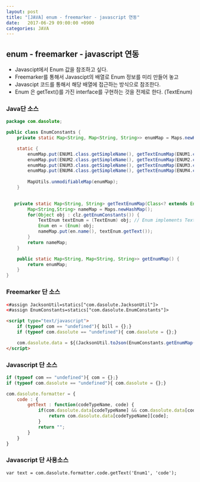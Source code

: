 ```yaml
---
layout: post
title: "[JAVA] enum - freemarker - javascript 연동"
date:   2017-06-29 09:00:00 +0900
categories: JAVA
---
```


## enum - freemarker - javascript 연동
 - Javascipt에서 Enum 값을 참조하고 싶다.
 - Freemarker를 통해서 Javascipt의 배열로 Enum 정보를 미리 만들어 놓고
 - Javascipt 코드를 통해서 해당 배열에 접근하는 방식으로 참조한다.
 - Enum 은 getText()를 가진 interface를 구현하는 것을 전제로 한다. (TextEnum)

### Java단 소스

~~~java 
package com.dasolute;

public class EnumConstants {
    private static Map<String, Map<String, String>> enumMap = Maps.newHashMap();

    static {
        enumMap.put(ENUM1.class.getSimpleName(), getTextEnumMap(ENUM1.class));
        enumMap.put(ENUM2.class.getSimpleName(), getTextEnumMap(ENUM2.class));
        enumMap.put(ENUM3.class.getSimpleName(), getTextEnumMap(ENUM3.class));
        enumMap.put(ENUM4.class.getSimpleName(), getTextEnumMap(ENUM4.class));
        
        MapUtils.unmodifiableMap(enumMap);
    }

    
   private static Map<String, String> getTextEnumMap(Class<? extends Enum<?>> clz) {
        Map<String,String> nameMap = Maps.newHashMap();
        for(Object obj : clz.getEnumConstants()) {
            TextEnum textEnum = (TextEnum) obj; // Enum implements TextEnum
            Enum en = (Enum) obj;
            nameMap.put(en.name(), textEnum.getText());
        }
        return nameMap;
    }

    public static Map<String, Map<String, String>> getEnumMap() {
        return enumMap;
    }
}
~~~

### Freemarker 단 소스
~~~html
<#assign JacksonUtil=statics["com.dasolute.JacksonUtil"]>
<#assign EnumConstants=statics["com.dasolute.EnumConstants"]>

<script type="text/javascript">
    if (typeof com == "undefined"){ bill = {};}
    if (typeof com.dasolute == "undefined"){ com.dasolute = {};}

    com.dasolute.data = ${(JacksonUtil.toJson(EnumConstants.getEnumMap()))!};
</script>
~~~

### Javascript 단 소스

~~~javascript
if (typeof com == "undefined"){ com = {};}
if (typeof com.dasolute == "undefined"){ com.dasolute = {};}

com.dasolute.formatter = {
	code : {
		getText : function(codeTypeName, code) {
			if(com.dasolute.data[codeTypeName] && com.dasolute.data[codeTypeName][code]) {
				return com.dasolute.data[codeTypeName][code];
			}
			return "";
		}
	}
}
~~~

### Javascript 단 사용소스
~~~
var text = com.dasolute.formatter.code.getText('Enum1', 'code');
~~~
